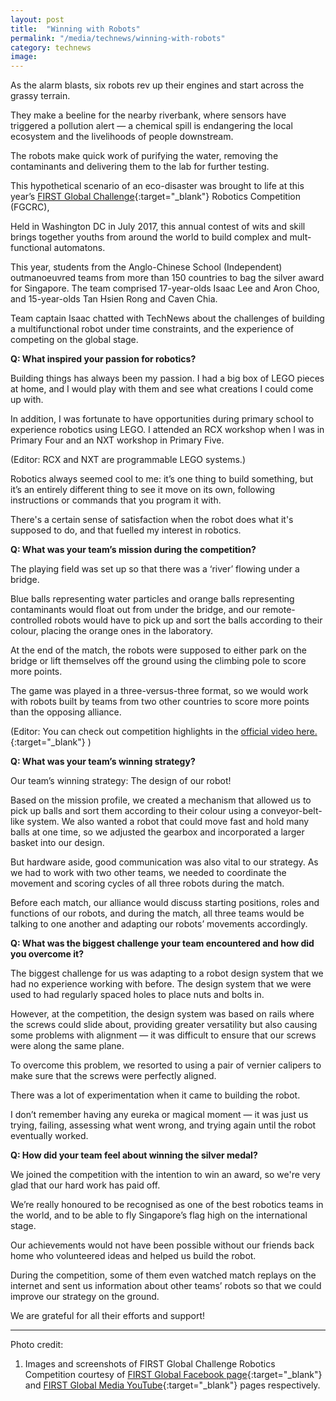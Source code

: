```yaml
---
layout: post
title:  "Winning with Robots"
permalink: "/media/technews/winning-with-robots"
category: technews
image: 
---
```


As the alarm blasts, six robots rev up their engines and start across the grassy terrain.

They make a beeline for the nearby riverbank, where sensors have triggered a pollution alert — a chemical spill is endangering the local ecosystem and the livelihoods of people downstream.

The robots make quick work of purifying the water, removing the contaminants and delivering them to the lab for further testing.

This hypothetical scenario of an eco-disaster was brought to life at this year’s [FIRST Global Challenge](https://first.global/live/){:target="_blank"} Robotics Competition (FGCRC),

Held in Washington DC in July 2017, this annual contest of wits and skill brings together youths from around the world to build complex and mult-functional automatons.

This year, students from the Anglo-Chinese School (Independent) outmanoeuvred teams from more than 150 countries to bag the silver award for Singapore. The team comprised 17-year-olds Isaac Lee and Aron Choo, and 15-year-olds Tan Hsien Rong and Caven Chia.

Team captain Isaac chatted with TechNews about the challenges of building a multifunctional robot under time constraints, and the experience of competing on the global stage.


**Q: What inspired your passion for robotics?**

Building things has always been my passion. I had a big box of LEGO pieces at home, and I would play with them and see what creations I could come up with.

In addition, I was fortunate to have opportunities during primary school to experience robotics using LEGO. I attended an RCX workshop when I was in Primary Four and an NXT workshop in Primary Five.

(Editor: RCX and NXT are programmable LEGO systems.)

Robotics always seemed cool to me: it’s one thing to build something, but it’s an entirely different thing to see it move on its own, following instructions or commands that you program it with.

There's a certain sense of satisfaction when the robot does what it's supposed to do, and that fuelled my interest in robotics.


**Q: What was your team’s mission during the competition?**

The playing field was set up so that there was a ‘river’ flowing under a bridge.

Blue balls representing water particles and orange balls representing contaminants would float out from under the bridge, and our remote-controlled robots would have to pick up and sort the balls according to their colour, placing the orange ones in the laboratory.

At the end of the match, the robots were supposed to either park on the bridge or lift themselves off the ground using the climbing pole to score more points.

The game was played in a three-versus-three format, so we would work with robots built by teams from two other countries to score more points than the opposing alliance.

(Editor: You can check out competition highlights in the [official video here.](https://www.youtube.com/watch?v=Ddh0kF-DbSk&feature=player_embedded){:target="_blank"} )


**Q: What was your team’s winning strategy?**

Our team’s winning strategy: The design of our robot!

Based on the mission profile, we created a mechanism that allowed us to pick up balls and sort them according to their colour using a conveyor-belt-like system. We also wanted a robot that could move fast and hold many balls at one time, so we adjusted the gearbox and incorporated a larger basket into our design.

But hardware aside, good communication was also vital to our strategy. As we had to work with two other teams, we needed to coordinate the movement and scoring cycles of all three robots during the match.

Before each match, our alliance would discuss starting positions, roles and functions of our robots, and during the match, all three teams would be talking to one another and adapting our robots’ movements accordingly.


**Q: What was the biggest challenge your team encountered and how did you overcome it?**

The biggest challenge for us was adapting to a robot design system that we had no experience working with before. The design system that we were used to had regularly spaced holes to place nuts and bolts in.

However, at the competition, the design system was based on rails where the screws could slide about, providing greater versatility but also causing some problems with alignment — it was difficult to ensure that our screws were along the same plane.

To overcome this problem, we resorted to using a pair of vernier calipers to make sure that the screws were perfectly aligned.

There was a lot of experimentation when it came to building the robot.

I don’t remember having any eureka or magical moment — it was just us trying, failing, assessing what went wrong, and trying again until the robot eventually worked.


**Q: How did your team feel about winning the silver medal?**

We joined the competition with the intention to win an award, so we're very glad that our hard work has paid off.

We’re really honoured to be recognised as one of the best robotics teams in the world, and to be able to fly Singapore’s flag high on the international stage.

Our achievements would not have been possible without our friends back home who volunteered ideas and helped us build the robot.

During the competition, some of them even watched match replays on the internet and sent us information about other teams’ robots so that we could improve our strategy on the ground.

We are grateful for all their efforts and support!

---

Photo credit:
1. Images and screenshots of FIRST Global Challenge Robotics Competition courtesy of [FIRST Global Facebook page](https://www.facebook.com/F1RSTglobal/){:target="_blank"} and [FIRST Global Media YouTube](https://www.youtube.com/channel/UCTSVzV2M_ZH-dY1yAz5fiZw){:target="_blank"} pages respectively.



